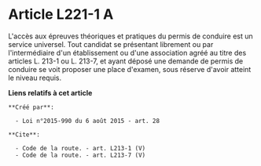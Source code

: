 # Article L221-1 A

L'accès aux épreuves théoriques et pratiques du permis de conduire est un service universel. Tout candidat se présentant
librement ou par l'intermédiaire d'un établissement ou d'une association agréé au titre des articles L. 213-1 ou L. 213-7, et
ayant déposé une demande de permis de conduire se voit proposer une place d'examen, sous réserve d'avoir atteint le niveau
requis.

**Liens relatifs à cet article**

	**Créé par**:

	  - Loi n°2015-990 du 6 août 2015 - art. 28

	**Cite**:

	  - Code de la route. - art. L213-1 (V)
	  - Code de la route. - art. L213-7 (V)

